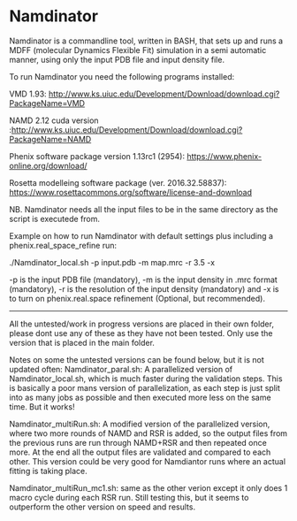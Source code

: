 # Namdinator

Namdinator is a commandline tool, written in BASH, that sets up and runs a MDFF (molecular Dynamics Flexible Fit) simulation in a semi automatic manner, using only the input PDB file and input density file.

To run Namdinator you need the following programs installed:

VMD 1.93: http://www.ks.uiuc.edu/Development/Download/download.cgi?PackageName=VMD

NAMD 2.12 cuda version :http://www.ks.uiuc.edu/Development/Download/download.cgi?PackageName=NAMD

Phenix software package version 1.13rc1 (2954): https://www.phenix-online.org/download/

Rosetta modelleing software package (ver. 2016.32.58837): https://www.rosettacommons.org/software/license-and-download

NB. Namdinator needs all the input files to be in the same directory as the script is executede from.

Example on how to run Namdinator with default settings plus including a phenix.real_space_refine run:

./Namdinator_local.sh -p input.pdb -m map.mrc -r 3.5 -x

-p is the input PDB file (mandatory), -m is the input density in .mrc format (mandatory), -r is the resolution of the input density (mandatory) and -x is to turn on phenix.real.space refinement (Optional, but recommended).


----------------------------------
All the untested/work in progress versions are placed in their own folder, please dont use any of these as they have not been tested. Only use the version that is placed in the main folder.


Notes on some the untested versions can be found below, but it is not updated often:
Namdinator_paral.sh: A parallelized version of Namdinator_local.sh, which is much faster during the validation steps. This is basically a poor mans version of parallelization, as each step is just split into as many jobs as possible and then executed more less on the same time. But it works!

Namdinator_multiRun.sh: A modified version of the parallelized version, where two more rounds of NAMD and RSR is added, so the output files from the previous runs are run through NAMD+RSR and then repeated once more.  At the end all the output files are validated and compared to each other. This version could be very good for Namdiantor runs where an actual fitting is taking place.

Namdinator_multiRun_mc1.sh: same as the other verion except it only does 1 macro cycle during each RSR run. Still testing this, but it seems to outperform the other version on speed and results.